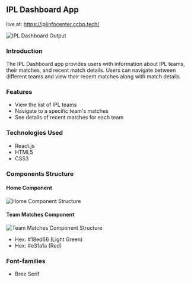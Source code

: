 ## IPL Dashboard App
live at: https://iplinfocenter.ccbp.tech/

![IPL Dashboard Output](https://assets.ccbp.in/frontend/content/react-js/ipl-dashboard-output-v2.gif)

### Introduction
The IPL Dashboard app provides users with information about IPL teams, their matches, and recent match details. Users can navigate between different teams and view their recent matches along with match details.

### Features
- View the list of IPL teams
- Navigate to a specific team's matches
- See details of recent matches for each team

### Technologies Used
- React.js
- HTML5
- CSS3

### Components Structure
#### Home Component
![Home Component Structure](https://assets.ccbp.in/frontend/content/react-js/home-component-structure-img.png)

#### Team Matches Component
![Team Matches Component Structure](https://assets.ccbp.in/frontend/content/react-js/team-matches-component-structure-img.png)


- Hex: #18ed66 (Light Green)
- Hex: #e31a1a (Red)

### Font-families
- Bree Serif

